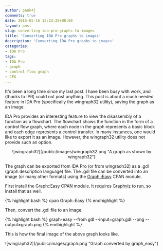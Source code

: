 ```yaml
---
author: pank4j
comments: true
date: 2015-05-16 15:23:25+00:00
layout: post
slug: converting-ida-pro-graphs-to-images
title: 'Converting IDA Pro graphs to images'
description: 'Converting IDA Pro graphs to images'
categories:
- IDA Pro
tags:
- IDA Pro
- graph
- control flow graph
- CFG
---
```


It's been a long time since my last post. I have been busy with work, and (thanks to IPR) could not post anything. This post is about a much needed feature in IDA Pro (specifically the wingraph32 utility), saving the graph as an image.

IDA Pro provides an interesting feature to view the disassembly of a function as a flowchart. The flowchart shows the function in the form of a control flow graph, where each node in the graph represents a basic block and each edge represents a control transfer. In many instances, one would like to export it as an image. However, the wingraph32 utility does not provide such an option.

<center>
![wingraph32](/public/images/wingraph32.png "A graph as shown by wingraph32")
</center>

The graph can be exported from IDA Pro (or from wingraoh32) as a .gdl (graph description language) file. The .gdl file can be converted into an image (or many other formats) using the [Graph::Easy](http://search.cpan.org/dist/Graph-Easy/bin/graph-easy) CPAN module.

First install the Graph::Easy CPAN module. It requires [Graphviz](http://www.graphviz.org/) to run, so install that as well.

{% highlight bash %}
cpan Graph::Easy
{% endhighlight %}

Then, convert the .gdl file to an image.

{% highlight bash %}
graph-easy --from gdl --input=graph.gdl --png --output=graph.png
{% endhighlight %}

This is how the final image of the above graph looks like.
<center>
![wingraph32](/public/images/graph.png "Graph converted by graph_easy")
</center>


